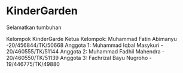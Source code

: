 # KinderGarden
Selamatkan tumbuhan

Kelompok KinderGarde
Ketua Kelompok: Muhammad Fatin Abimanyu -20/456844/TK/50668
Anggota 1: Muhammad Iqbal Masykuri - 20/460555/TK/51144
Anggota 2: Muhammad Fadhil Mahendra - 20/460550/TK/51139
Anggota 3: Fachrizal Bayu Nugroho - 19/446775/TK/49880
